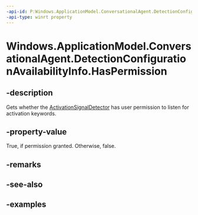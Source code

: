 ```yaml
---
-api-id: P:Windows.ApplicationModel.ConversationalAgent.DetectionConfigurationAvailabilityInfo.HasPermission
-api-type: winrt property
---
```


<!-- Property syntax.
public bool HasPermission { get; }
-->

# Windows.ApplicationModel.ConversationalAgent.DetectionConfigurationAvailabilityInfo.HasPermission

## -description

Gets whether the [ActivationSignalDetector](activationsignaldetector.md) has user permission to listen for activation keywords.

## -property-value

True, if permission granted. Otherwise, false.

## -remarks

## -see-also

## -examples

